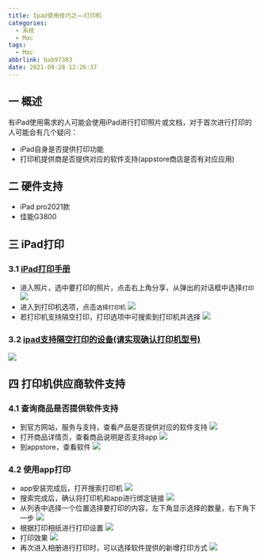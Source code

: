 ```yaml
---
title: Ipad使用技巧之——打印机
categories:
  - 系统
  - Mac
tags:
  - Mac
abbrlink: bab97303
date: 2021-08-28 12:26:37
---
```

## 一 概述

有iPad使用需求的人可能会使用iPad进行打印照片或文档，对于首次进行打印的人可能会有几个疑问：

* iPad自身是否提供打印功能
* 打印机提供商是否提供对应的软件支持(appstore商店是否有对应应用)

<!--more-->

## 二 硬件支持

* iPad pro2021款
* 佳能G3800

## 三 iPad打印

### 3.1 [iPad打印手册][00]

* 进入照片，选中要打印的照片，点击右上角分享，从弹出的对话框中选择`打印`
  ![][1]
* 进入到打印机选项，点击`选择打印机`
  ![][2]
* 若打印机支持隔空打印，打印选项中可搜索到打印机并选择
  ![][3]

### 3.2 [ipad支持隔空打印的设备(请实现确认打印机型号)][01]
![][4]

## 四 打印机供应商软件支持

### 4.1 查询商品是否提供软件支持
* 到官方网站，服务与支持，查看产品是否提供对应的软件支持
  ![][5]
* 打开商品详情页，查看商品说明是否支持app
  ![][6]
* 到appstore，查看软件
  ![][7]

### 4.2 使用app打印

* app安装完成后，打开搜索打印机
  ![][8]
* 搜索完成后，确认将打印机和app进行绑定链接
  ![][9]
* 从列表中选择一个位置选择要打印的内容，左下角显示选择的数量，右下角下一步
  ![][10]
* 根据打印相纸进行打印设置
  ![][11]
* 打印效果
  ![][12]
* 再次进入相册进行打印时，可以选择软件提供的新增打印方式
  ![][13]



[00]:https://support.apple.com/zh-cn/guide/ipad/ipad997d95cd/12.0/ios/12.0
[01]:https://support.apple.com/zh-cn/HT201311
[1]:https://cdn.staticaly.com/gh/PGzxc/CDN/master/blog-mac/ipad-print-photos-share-print.png
[2]:https://cdn.staticaly.com/gh/PGzxc/CDN/master/blog-mac/ipad-print-select-printer.png
[3]:https://cdn.staticaly.com/gh/PGzxc/CDN/master/blog-mac/ipad-print-select-find-no.png
[4]:https://cdn.staticaly.com/gh/PGzxc/CDN/master/blog-mac/ipad-print-support-list.png
[5]:https://cdn.staticaly.com/gh/PGzxc/CDN/master/blog-mac/ipad-print-good-soft-support-list.png
[6]:https://cdn.staticaly.com/gh/PGzxc/CDN/master/blog-mac/ipad-print-goods-isSupport.png
[7]:https://cdn.staticaly.com/gh/PGzxc/CDN/master/blog-mac/ipad-print-appstore-search.png
[8]:https://cdn.staticaly.com/gh/PGzxc/CDN/master/blog-mac/ipad-print-use-search.png
[9]:https://cdn.staticaly.com/gh/PGzxc/CDN/master/blog-mac/ipad-print-bind-connect.png
[10]:https://cdn.staticaly.com/gh/PGzxc/CDN/master/blog-mac/ipad-print-app-select-photo.png
[11]:https://cdn.staticaly.com/gh/PGzxc/CDN/master/blog-mac/ipad-print-app-pager.png
[12]:https://cdn.staticaly.com/gh/PGzxc/CDN/master/blog-mac/ipad-print-photo-result.png
[13]:https://cdn.staticaly.com/gh/PGzxc/CDN/master/blog-mac/ipad-print-photo-quick-print.png
